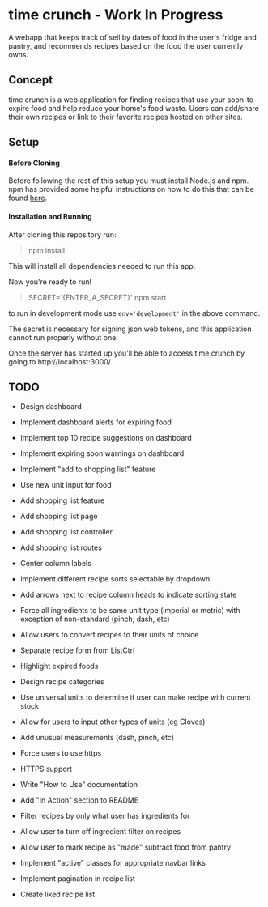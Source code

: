 # time crunch - Work In Progress

A webapp that keeps track of sell by dates of food in the user's fridge and pantry, and recommends recipes based on the food the user currently owns.

## Concept

time crunch is a web application for finding recipes that use your soon-to-expire food and help reduce your home's food waste. Users can add/share their own recipes or link to their favorite recipes hosted on other sites.

## Setup

#### Before Cloning

Before following the rest of this setup you must install Node.js and npm. npm has provided some helpful instructions on how to do this that can be found [here](https://docs.npmjs.com/getting-started/installing-node).

#### Installation and Running

After cloning this repository run:

>npm install

This will install all dependencies needed to run this app.

Now you're ready to run!

>SECRET='{ENTER_A_SECRET}' npm start

to run in development mode use `env='development'` in the above command.

The secret is necessary for signing json web tokens, and this application cannot run properly without one.

Once the server has started up you'll be able to access time crunch by going to http://localhost:3000/

## TODO

* Design dashboard

* Implement dashboard alerts for expiring food

* Implement top 10 recipe suggestions on dashboard

* Implement expiring soon warnings on dashboard

* Implement "add to shopping list" feature

* Use new unit input for food

* Add shopping list feature

* Add shopping list page

* Add shopping list controller

* Add shopping list routes

* Center column labels

* Implement different recipe sorts selectable by dropdown

* Add arrows next to recipe column heads to indicate sorting state

* Force all ingredients to be same unit type (imperial or metric) with exception of non-standard (pinch, dash, etc)

* Allow users to convert recipes to their units of choice

* Separate recipe form from ListCtrl

* Highlight expired foods

* Design recipe categories

* Use universal units to determine if user can make recipe with current stock

* Allow for users to input other types of units (eg Cloves)

* Add unusual measurements (dash, pinch, etc)

* Force users to use https

* HTTPS support

* Write "How to Use" documentation

* Add "In Action" section to README

* Filter recipes by only what user has ingredients for

* Allow user to turn off ingredient filter on recipes

* Allow user to mark recipe as "made" subtract food from pantry

* Implement "active" classes for appropriate navbar links

* Implement pagination in recipe list

* Create liked recipe list